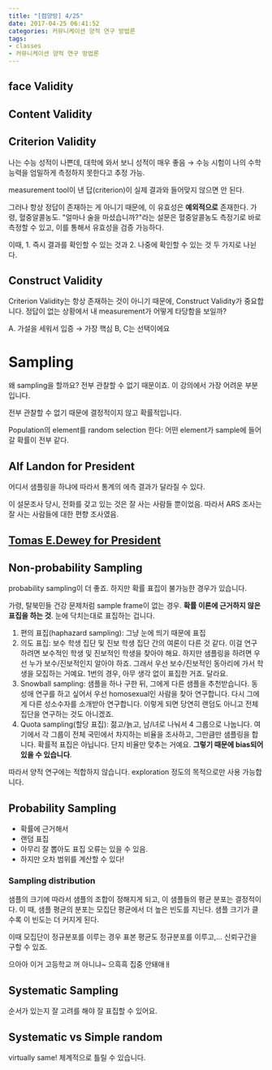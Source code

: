 ```yaml
---
title: "[컴양방] 4/25"
date: 2017-04-25 06:41:52
categories: 커뮤니케이션 양적 연구 방법론
tags:
- classes
- 커뮤니케이션 양적 연구 방법론
---
```

## face Validity

## Content Validity

## Criterion Validity
나는 수능 성적이 나쁜데, 대학에 와서 보니 성적이 매우 좋음
&rarr; 수능 시험이 나의 수학 능력을 엄밀하게 측정하지 못한다고 추정 가능.

measurement tool이 낸 답(criterion)이 실제 결과와 들어맞지 않으면 안 된다.

그러나 항상 정답이 존재하는 게 아니기 때문에, 이 유효성은 **예외적으로** 존재한다.
가령, 혈중알콜농도.
"얼마나 술을 마셨습니까?"라는 설문은 혈중알콜농도 측정기로 바로 측정할 수 있고,
이를 통해서 유효성을 검증 가능하다.

이때, 1. 즉시 결과를 확인할 수 있는 것과 2. 나중에 확인할 수 있는 것 두 가지로 나뉜다.
<!-- more -->

## Construct Validity

Criterion Validity는 항상 존재하는 것이 아니기 때문에, Construct Validity가 중요합니다.
정답이 없는 상황에서 내 measurement가 어떻게 타당함을 보일까?

A. 가설을 세워서 입증 &rarr; 가장 핵심
B, C는 선택이에요


# Sampling
왜 sampling을 할까요?
전부 관찰할 수 없기 때문이죠.
이 강의에서 가장 어려운 부분입니다.

전부 관찰할 수 없기 때문에 결정적이지 않고 확률적입니다.

Population의 element를 random selection 한다: 어떤 element가 sample에 들어갈 확률이 전부 같다.

## Alf Landon for President
어디서 샘플링을 하냐에 따라서 통계의 에측 결과가 달라질 수 있다.

이 설문조사 당시, 전화를 갖고 있는 것은 잘 사는 사람들 뿐이었음.
따라서 ARS 조사는 잘 사는 사람들에 대한 편향 조사였음.

## [Tomas E.Dewey for President](https://en.wikipedia.org/wiki/Dewey_Defeats_Truman)

## Non-probability Sampling

probability sampling이 더 좋죠.
하지만 확률 표집이 불가능한 경우가 있습니다.

가령, 탈북민들 건강 문제처럼 sample frame이 없는 경우.
**확률 이론에 근거하지 않은 표집을 하는 것**.
눈에 닥치는대로 표집하는 겁니다.

1. 편의 표집(haphazard sampling): 그냥 눈에 띄기 때문에 표집
1. 의도 표집:
보수 학생 집단 및 진보 학생 집단 간의 여론이 다른 것 같다.
이걸 연구 하려면 보수적인 학생 및 진보적인 학생을 찾아야 해요.
하지만 샘플링을 하려면 우선 누가 보수/진보적인지 알아야 하죠.
그래서 우선 보수/진보적인 동아리에 가서 학생을 모집하는 거예요.
1번의 경우, 아무 생각 없이 표집한 거죠. 달라요.
1. Snowball sampling:
샘플을 하나 구한 뒤, 그에게 다른 샘플을 추천받습니다.
동성애 연구를 하고 싶어서 우선 homosexual인 사람을 찾아 연구합니다.
다시 그에게 다른 성소수자를 소개받아 연구합니다.
이렇게 되면 당연히 랜덤도 아니고 전체 집단을 연구하는 것도 아니겠죠.
1. Quota sampling(할당 표집):
젊고/늙고, 남/녀로 나눠서 4 그룹으로 나눕니다.
여기에서 각 그룹이 전체 국민에서 차지하는 비율을 조사하고,
그만큼만 샘플링을 합니다.
확률적 표집은 아닙니다. 단지 비율만 맞추는 거예요.
**그렇기 때문에 bias되어있을 수 있습니다**.

따라서 양적 연구에는 적합하지 않습니다.
exploration 정도의 목적으로만 사용 가능합니다.

## Probability Sampling
- 확률에 근거해서
- 랜덤 표집
- 아무리 잘 뽑아도 표집 오류는 있을 수 있음.
- 하지만 오차 범위를 계산할 수 있다!

### Sampling distribution
샘플의 크기에 따라서 샘플의 조합이 정해지게 되고,
이 샘플들의 평균 분포는 결정적이다.
이 때, 샘플 평균의 분포는 모집단 평균에서 더 높은 빈도를 지닌다.
샘플 크기가 클 수록 이 빈도는 더 커지게 된다.

이때 모집단이 정규분포를 이루는 경우 표본 평균도 정규분포를 이루고,...
신뢰구간을 구할 수 있죠.

으아아 이거 고등학교 꺼 아니냐~
으흑흑 집중 안돼애ㅐ

## Systematic Sampling
순서가 있는지 잘 고려를 해야 잘 표집할 수 있어요.

## Systematic vs Simple random
virtually same!
체계적으로 틀릴 수 있습니다.
